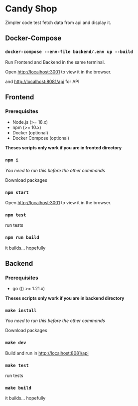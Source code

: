 # Candy Shop

Zimpler code test fetch data from api and display it.

## Docker-Compose

### `docker-compose --env-file backend/.env up --build`

Run Frontend and Backend in the same terminal.

Open [http://localhost:3001](http://localhost:3001) to view it in the browser.

and [http://localhost:8081/api](http://localhost:8081/api/status) for API

## Frontend

### Prerequisites

- Node.js (>= 18.x)
- npm (>= 10.x)
- Docker (optional)
- Docker Compose (optional)

**Theses scripts only work if you are in fronted directory**

### `npm i`
*You need to run this before the other commands*

Download packages

### `npm start`

Open [http://localhost:3001](http://localhost:3001) to view it in the browser.

### `npm test`

run tests

### `npm run build`

it builds... hopefully

## Backend

### Prerequisites

- go (() >= 1.21.x)

**Theses scripts only work if you are in backend directory**

### `make install`
*You need to run this before the other commands*

Download packages

### `make dev`

Build and run in [http://localhost:8081/api](http://localhost:8081/api/status)

### `make test`

run tests

### `make build`

it builds... hopefully

